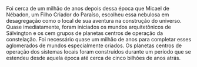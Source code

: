 ﻿Foi cerca de um milhão de anos depois dessa época que Micael de Nébadon, um Filho Criador do Paraíso, escolheu essa nebulosa em desagregação como o local de sua aventura na construção do universo. Quase imediatamente, foram iniciados os mundos arquitetônicos de Sálvington e os cem grupos de planetas centros de operação da constelação. Foi necessário quase um milhão de anos para completar esses aglomerados de mundos especialmente criados. Os planetas centros de operação dos sistemas locais foram construídos durante um período que se estendeu desde aquela época até cerca de cinco bilhões de anos atrás.